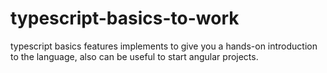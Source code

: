 # typescript-basics-to-work
typescript basics features implements to give you a hands-on introduction to the language, also can be useful to start angular projects.
